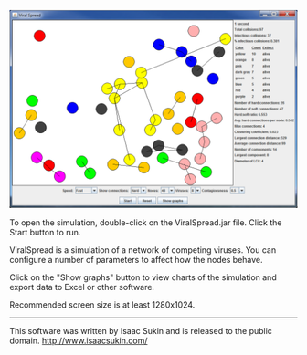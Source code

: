 ![Screenshot](https://github.com/IceCreamYou/ViralSpread/raw/master/ViralSpread.png)

To open the simulation, double-click on the ViralSpread.jar file. Click the
Start button to run.

ViralSpread is a simulation of a network of competing viruses. You can
configure a number of parameters to affect how the nodes behave.

Click on the "Show graphs" button to view charts of the simulation and export
data to Excel or other software.

Recommended screen size is at least 1280x1024.

----

This software was written by Isaac Sukin and is released to the public domain.
http://www.isaacsukin.com/